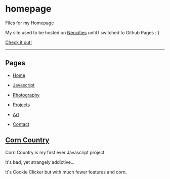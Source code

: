 # homepage

Files for my Homepage

My site used to be hosted on [Neocities](https://neocities.org) until I switched to Github Pages :')

[Check it out!](https://greybeard42.github.io)

---

## Pages

- [Home](https://greybeard42.github.io)

- [Javascript](https://greybeard42.github.io/javascript)

- [Photography](https://greybeard42.github.io/photography)

- [Projects](https://greybeard42.github.io/projects)

- [Art](https://greybeard42.github.io/art)

- [Contact](https://greybeard42.github.io/contact)

## [Corn Country](https://greybeard42.github.io/corncountry/game)

Corn Country is my first ever Javascript project.

It's bad, yet strangely addictive...

It's Cookie Clicker but with much fewer features and corn.

